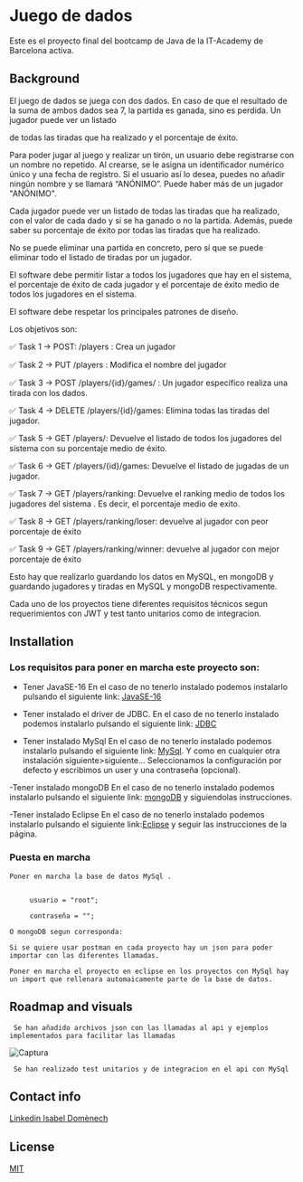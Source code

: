 # Juego de dados

Este es el proyecto final del bootcamp de Java de la IT-Academy de Barcelona activa.

## Background

El juego de dados se juega con dos dados. En caso de que el resultado de la suma de ambos dados sea 7, la partida es ganada, sino es perdida. Un jugador puede ver un listado

de todas las tiradas que ha realizado y el porcentaje de éxito.

Para poder jugar al juego y realizar un tirón, un usuario debe registrarse con un nombre no repetido. Al crearse, se le asigna un identificador numérico único y una fecha de
registro. Si el usuario así lo desea, puedes no añadir ningún nombre y se llamará “ANÓNIMO”. Puede haber más de un jugador "ANÓNIMO".

Cada jugador puede ver un listado de todas las tiradas que ha realizado, con el valor de cada dado y si se ha ganado o no la partida. Además, puede saber su porcentaje de 
éxito por todas las tiradas que ha realizado.

No se puede eliminar una partida en concreto, pero sí que se puede eliminar todo el listado de tiradas por un jugador.

El software debe permitir listar a todos los jugadores que hay en el sistema, el porcentaje de éxito de cada jugador y el porcentaje de éxito medio de todos los jugadores 
en el sistema.

El software debe respetar los principales patrones de diseño. 

Los objetivos son:

✅ Task 1 → POST: /players : Crea un jugador

✅ Task 2 → PUT /players : Modifica el nombre del jugador

✅ Task 3 → POST /players/{id}/games/ : Un jugador específico realiza una tirada con los dados.

✅ Task 4 → DELETE /players/{id}/games: Elimina todas las tiradas del jugador.

✅ Task 5 → GET /players/: Devuelve el listado de todos los jugadores del sistema con su porcentaje medio de éxito.
        
✅ Task 6 → GET /players/{id}/games: Devuelve el listado de jugadas de un jugador.
        
✅ Task 7 → GET /players/ranking: Devuelve el ranking medio de todos los jugadores del sistema . Es decir, el porcentaje medio de exito.
        
✅ Task 8 → GET /players/ranking/loser: devuelve al jugador con peor porcentaje de éxito

✅ Task 9 → GET /players/ranking/winner: devuelve al jugador con mejor porcentaje de éxito

Esto hay que realizarlo guardando los datos en MySQL, en mongoDB y guardando jugadores y tiradas en MySQL y mongoDB respectivamente.

Cada uno de los proyectos tiene diferentes requisitos técnicos segun requerimientos  con JWT y test tanto unitarios como de integracion.

## Installation

### Los requisitos para poner en marcha este proyecto son:

  - Tener JavaSE-16  En el caso de no tenerlo instalado podemos instalarlo pulsando el siguiente link: [JavaSE-16](https://www.oracle.com/java/technologies/javase/jdk16-archive-downloads.html)

  - Tener instalado el driver de JDBC. En el caso de no tenerlo instalado podemos instalarlo pulsando el siguiente link: [JDBC](https://docs.microsoft.com/en-us/sql/connect/jdbc/download-microsoft-jdbc-driver-for-sql-server?view=sql-server-ver15)

  - Tener instalado MySql En el caso de no tenerlo instalado podemos instalarlo pulsando el siguiente link: [MySql](https://dev.mysql.com/). Y como en cualquier otra instalación siguiente>siguiente… Seleccionamos la configuración por defecto y escribimos un user y una contraseña (opcional).

  -Tener instalado mongoDB En el caso de no tenerlo instalado podemos instalarlo pulsando el siguiente link: [mongoDB](https://docs.mongodb.com/manual/installation/) y siguiendolas instrucciones.
  
  -Tener instalado Eclipse En el caso de no tenerlo instalado podemos instalarlo pulsando el siguiente link:[Eclipse](https://www.eclipse.org/downloads/) y seguir las instrucciones de la página.

 ### Puesta en marcha
  
    Poner en marcha la base de datos MySql .
    
      
         usuario = "root";

         contraseña = "";
         
    O mongoDB segun corresponda:

    Si se quiere usar postman en cada proyecto hay un json para poder importar con las diferentes llamadas.
  
    Poner en marcha el proyecto en eclipse en los proyectos con MySql hay un import que rellenara automaicamente parte de la base de datos.
      
        
  ## Roadmap and visuals
  
     Se han añadido archivos json con las llamadas al api y ejemplos implementados para facilitar las llamadas
     
     
   ![Captura](https://user-images.githubusercontent.com/77856098/156894992-fb9733ae-49a0-48d8-923a-fc2245d793a4.PNG)

     Se han realizado test unitarios y de integracion en el api con MySql
     
  ## Contact info
  
  [Linkedin Isabel Domènech](https://www.linkedin.com/in/isabel-domenech-de-mena-157103124/)
  
  ## License 

  [MIT](https://opensource.org/licenses/MIT)
  

